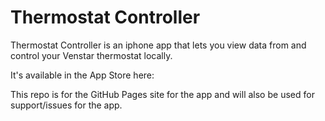 # Thermostat Controller

Thermostat Controller is an iphone app that lets you view data from and control your Venstar thermostat locally. 

It's available in the App Store here: 

This repo is for the GitHub Pages site for the app and will also be used for support/issues for the app.